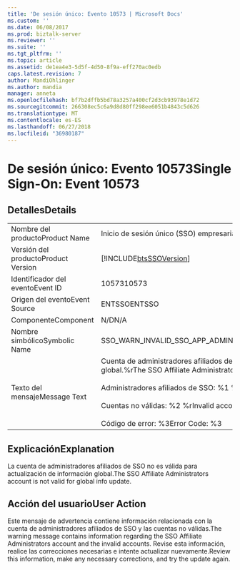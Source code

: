 ```yaml
---
title: 'De sesión único: Evento 10573 | Microsoft Docs'
ms.custom: ''
ms.date: 06/08/2017
ms.prod: biztalk-server
ms.reviewer: ''
ms.suite: ''
ms.tgt_pltfrm: ''
ms.topic: article
ms.assetid: de1ea4e3-5d5f-4d50-8f9a-eff270ac0edb
caps.latest.revision: 7
author: MandiOhlinger
ms.author: mandia
manager: anneta
ms.openlocfilehash: bf7b2dffb5bd78a3257a400cf2d3cb93978e1d72
ms.sourcegitcommit: 266308ec5c6a9d8d80ff298ee6051b4843c5d626
ms.translationtype: MT
ms.contentlocale: es-ES
ms.lasthandoff: 06/27/2018
ms.locfileid: "36980187"
---
```

# <a name="single-sign-on-event-10573"></a><span data-ttu-id="7553f-102">De sesión único: Evento 10573</span><span class="sxs-lookup"><span data-stu-id="7553f-102">Single Sign-On: Event 10573</span></span>
## <a name="details"></a><span data-ttu-id="7553f-103">Detalles</span><span class="sxs-lookup"><span data-stu-id="7553f-103">Details</span></span>  
  
|                 |                                                                                                                                                                                              |
|-----------------|----------------------------------------------------------------------------------------------------------------------------------------------------------------------------------------------|
|  <span data-ttu-id="7553f-104">Nombre del producto</span><span class="sxs-lookup"><span data-stu-id="7553f-104">Product Name</span></span>   |                                                                                  <span data-ttu-id="7553f-105">Inicio de sesión único (SSO) empresarial</span><span class="sxs-lookup"><span data-stu-id="7553f-105">Enterprise Single Sign-On</span></span>                                                                                   |
| <span data-ttu-id="7553f-106">Versión del producto</span><span class="sxs-lookup"><span data-stu-id="7553f-106">Product Version</span></span> |                                                                  [!INCLUDE[btsSSOVersion](../includes/btsssoversion-md.md)]                                                                  |
|    <span data-ttu-id="7553f-107">Identificador del evento</span><span class="sxs-lookup"><span data-stu-id="7553f-107">Event ID</span></span>     |                                                                                            <span data-ttu-id="7553f-108">10573</span><span class="sxs-lookup"><span data-stu-id="7553f-108">10573</span></span>                                                                                             |
|  <span data-ttu-id="7553f-109">Origen del evento</span><span class="sxs-lookup"><span data-stu-id="7553f-109">Event Source</span></span>   |                                                                                            <span data-ttu-id="7553f-110">ENTSSO</span><span class="sxs-lookup"><span data-stu-id="7553f-110">ENTSSO</span></span>                                                                                            |
|    <span data-ttu-id="7553f-111">Componente</span><span class="sxs-lookup"><span data-stu-id="7553f-111">Component</span></span>    |                                                                                             <span data-ttu-id="7553f-112">N/D</span><span class="sxs-lookup"><span data-stu-id="7553f-112">N/A</span></span>                                                                                              |
|  <span data-ttu-id="7553f-113">Nombre simbólico</span><span class="sxs-lookup"><span data-stu-id="7553f-113">Symbolic Name</span></span>  |                                                                             <span data-ttu-id="7553f-114">SSO_WARN_INVALID_SSO_APP_ADMIN_GROUP</span><span class="sxs-lookup"><span data-stu-id="7553f-114">SSO_WARN_INVALID_SSO_APP_ADMIN_GROUP</span></span>                                                                             |
|  <span data-ttu-id="7553f-115">Texto del mensaje</span><span class="sxs-lookup"><span data-stu-id="7553f-115">Message Text</span></span>   | <span data-ttu-id="7553f-116">Cuenta de administradores afiliados de SSO no válida para actualización de información global.%r</span><span class="sxs-lookup"><span data-stu-id="7553f-116">The SSO Affiliate Administrators account is not valid for global info update.%r</span></span><br /><br /> <span data-ttu-id="7553f-117">Administradores afiliados de SSO: %1 %r</span><span class="sxs-lookup"><span data-stu-id="7553f-117">SSO Affiliate Administrators: %1%r</span></span><br /><br /> <span data-ttu-id="7553f-118">Cuentas no válidas: %2 %r</span><span class="sxs-lookup"><span data-stu-id="7553f-118">Invalid accounts: %2%r</span></span><br /><br /> <span data-ttu-id="7553f-119">Código de error: %3</span><span class="sxs-lookup"><span data-stu-id="7553f-119">Error Code: %3</span></span> |
  
## <a name="explanation"></a><span data-ttu-id="7553f-120">Explicación</span><span class="sxs-lookup"><span data-stu-id="7553f-120">Explanation</span></span>  
 <span data-ttu-id="7553f-121">La cuenta de administradores afiliados de SSO no es válida para actualización de información global.</span><span class="sxs-lookup"><span data-stu-id="7553f-121">The SSO Affiliate Administrators account is not valid for global info update.</span></span>  
  
## <a name="user-action"></a><span data-ttu-id="7553f-122">Acción del usuario</span><span class="sxs-lookup"><span data-stu-id="7553f-122">User Action</span></span>  
 <span data-ttu-id="7553f-123">Este mensaje de advertencia contiene información relacionada con la cuenta de administradores afiliados de SSO y las cuentas no válidas.</span><span class="sxs-lookup"><span data-stu-id="7553f-123">The warning message contains information regarding the SSO Affiliate Administrators account and the invalid accounts.</span></span> <span data-ttu-id="7553f-124">Revise esta información, realice las correcciones necesarias e intente actualizar nuevamente.</span><span class="sxs-lookup"><span data-stu-id="7553f-124">Review this information, make any necessary corrections, and try the update again.</span></span>